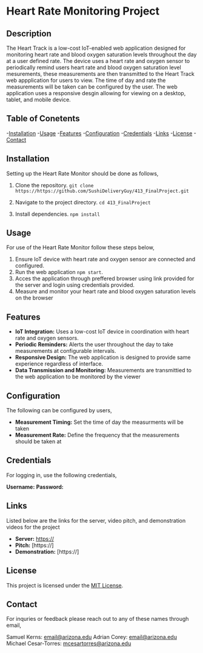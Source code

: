 # Heart Rate Monitoring Project

## Description

The Heart Track is a low-cost IoT-enabled web application designed for monitoring heart rate and blood oxygen 
saturation levels throughout the day at a user defined rate. The device uses a heart rate and oxygen sensor
to periodically remind users heart rate and blood oxygen saturation level mesurements, these measurements are then
transmitted to the Heart Track web appplication for users to view. The time of day and rate the measurements will be 
taken can be configured by the user. The web application uses a responsive desgin allowing for viewing on a desktop,
tablet, and mobile device.

## Table of Conetents

-[Installation](#installation)
-[Usage](#usage)
-[Features](#features)
-[Configuration](#configuration)
-[Credentials](#credentials)
-[Links](#links)
-[License](#lincense)
-[Contact](#contact)

## Installation

Setting up the Heart Rate Monitor should be done as follows,

1. Clone the repository.
`git clone https://https://github.com/SushiDeliveryGuy/413_FinalProject.git`

2. Navigate to the project directory.
`cd 413_FinalProject`

3. Install dependencies.
`npm install`

## Usage

For use of the Heart Rate Monitor follow these steps below,

1. Ensure IoT device with heart rate and oxygen sensor are connected and configured.
2. Run the web application `npm start`.
3. Acces the application through preffered browser using link provided for the server and login using credentials provided.
4. Measure and monitor your heart rate and blood oxygen saturation levels on the browser

## Features

* **IoT Integration:** Uses a low-cost IoT device in coordination with heart rate and oxygen sensors.
* **Periodic Reminders:** Alerts the user throughout the day to take measurements at configurable intervals.
* **Responsive Design:** The web application is designed to provide same experience regardless of interface.
* **Data Transmission and Monitoring:** Measurements are transmittied to the web application to be monitored by the viewer

## Configuration

The following can be configured by users,

* **Measurement Timing:** Set the time of day the measurments will be taken
* **Measurement Rate:** Define the frequency that the measurements should be taken at

## Credentials

For logging in, use the following credentials,

**Username:**
**Password:**

## Links

Listed below are the links for the server, video pitch, and demonstration videos for the project

* **Server:** [https://](http://ec2-3-144-2-15.us-east-2.compute.amazonaws.com:3000)
* **Pitch:** [https://]
* **Demonstration:** [https://]

## License

This project is licensed under the [MIT License](LICENSE).

## Contact

For inquries or feedback please reach out to any of these names through email,

Samuel Kerns: email@arizona.edu
Adrian Corey: email@arizona.edu
Michael Cesar-Torres: mcesartorres@arizona.edu

